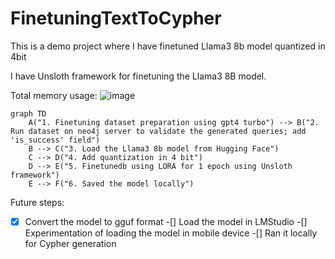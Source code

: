 # FinetuningTextToCypher
This is a demo project where I have finetuned Llama3 8b model quantized in 4bit


I have Unsloth framework for finetuning the Llama3 8B model.

Total memory usage:
![image](https://github.com/Cenrax/FinetuningTextToCypher/assets/43017632/772e7cef-8bde-488d-943d-42201f565c5c)


```mermaid
graph TD
    A("1. Finetuning dataset preparation using gpt4 turbo") --> B("2. Run dataset on neo4j server to validate the generated queries; add 'is_success' field")
    B --> C("3. Load the Llama3 8b model from Hugging Face")
    C --> D("4. Add quantization in 4 bit")
    D --> E("5. Finetunedb using LORA for 1 epoch using Unsloth framework")
    E --> F("6. Saved the model locally")
```

Future steps:
-[X] Convert the model to gguf format
-[] Load the model in LMStudio
-[] Experimentation of loading the model in mobile device
-[] Ran it locally for Cypher generation

